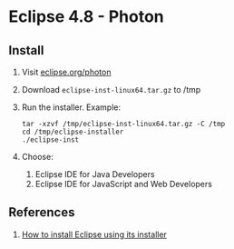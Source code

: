 # Eclipse 4.8 - Photon

## Install

1. Visit [eclipse.org/photon](https://eclipse.org/photon/)
1. Download `eclipse-inst-linux64.tar.gz` to /tmp
1. Run the installer.  Example:

    ```console
    tar -xzvf /tmp/eclipse-inst-linux64.tar.gz -C /tmp
    cd /tmp/eclipse-installer
    ./eclipse-inst
    ```

1. Choose:
    1. Eclipse IDE for Java Developers
    1. Eclipse IDE for JavaScript and Web Developers

## References

1. [How to install Eclipse using its installer](http://askubuntu.com/questions/695382/how-to-install-eclipse-using-its-installer)
